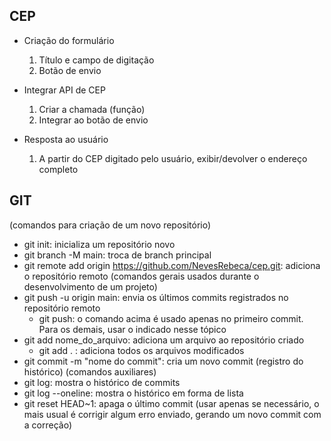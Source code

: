 ## CEP

- Criação do formulário

  1. Título e campo de digitação
  2. Botão de envio

- Integrar API de CEP

  1. Criar a chamada (função)
  2. Integrar ao botão de envio

- Resposta ao usuário
  1. A partir do CEP digitado pelo usuário, exibir/devolver o endereço completo

## GIT

(comandos para criação de um novo repositório)

- git init: inicializa um repositório novo
- git branch -M main: troca de branch principal
- git remote add origin https://github.com/NevesRebeca/cep.git: adiciona o repositório remoto
  (comandos gerais usados durante o desenvolvimento de um projeto)
- git push -u origin main: envia os últimos commits registrados no repositório remoto
  - git push: o comando acima é usado apenas no primeiro commit. Para os demais, usar o indicado nesse tópico
- git add nome_do_arquivo: adiciona um arquivo ao repositório criado
  - git add . : adiciona todos os arquivos modificados
- git commit -m "nome do commit": cria um novo commit (registro do histórico)
  (comandos auxiliares)
- git log: mostra o histórico de commits
- git log --oneline: mostra o histórico em forma de lista
- git reset HEAD~1: apaga o último commit (usar apenas se necessário, o mais usual é corrigir algum erro enviado, gerando um novo commit com a correção)
